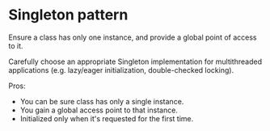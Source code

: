 # Singleton pattern
Ensure a class has only one instance, and provide a global point of access to it.

Carefully choose an appropriate Singleton implementation for multithreaded applications (e.g. lazy/eager initialization, double-checked locking).

Pros:
- You can be sure class has only a single instance.
- You gain a global access point to that instance.
- Initialized only when it's requested for the first time.